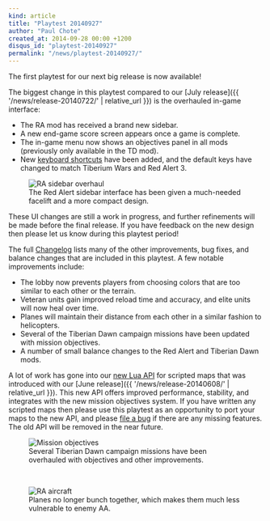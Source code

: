 ```yaml
---
kind: article
title: "Playtest 20140927"
author: "Paul Chote"
created_at: 2014-09-28 00:00 +1200
disqus_id: "playtest-20140927"
permalink: "/news/playtest-20140927/"
---
```


The first playtest for our next big release is now available!

The biggest change in this playtest compared to our [July release]({{ '/news/release-20140722/' | relative_url }}) is the overhauled in-game interface:

- The RA mod has received a brand new sidebar.
- A new end-game score screen appears once a game is complete.
- The in-game menu now shows an objectives panel in all mods (previously only available in the TD mod).
- New [keyboard shortcuts](https://github.com/OpenRA/OpenRA/wiki/Hotkeys) have been added, and the default keys have changed to match Tiberium Wars and Red Alert 3.

<figure>
  <img src="{{ '/images/news/20140927-sidebars.png' | relative_url }}" loading="lazy" alt="RA sidebar overhaul" />
  <figcaption>The Red Alert sidebar interface has been given a much-needed facelift and a more compact design.</figcaption>
</figure>

These UI changes are still a work in progress, and further refinements will be made before the final release.  If you have feedback on the new design then please let us know during this playtest period!

The full [Changelog](https://wiki.openra.net/Changelog/185e98a1946fd03fe30766409521c3dca9c7b366) lists many of the other improvements, bug fixes, and balance changes that are included in this playtest.  A few notable improvements include:

- The lobby now prevents players from choosing colors that are too similar to each other or the terrain.
- Veteran units gain improved reload time and accuracy, and elite units will now heal over time.
- Planes will maintain their distance from each other in a similar fashion to helicopters.
- Several of the Tiberian Dawn campaign missions have been updated with mission objectives.
- A number of small balance changes to the Red Alert and Tiberian Dawn mods.

A lot of work has gone into our [new Lua API](https://github.com/OpenRA/OpenRA/wiki/Lua-API) for scripted maps that was introduced with our [June release]({{ '/news/release-20140608/' | relative_url }}).  This new API offers improved performance, stability, and integrates with the new mission objectives system.  If you have written any scripted maps then please use this playtest as an opportunity to port your maps to the new API, and please [file a bug](https://bugs.openra.net/) if there are any missing features.  The old API will be removed in the near future.

<figure>
  <img src="{{ '/images/news/20140927-objectives.png' | relative_url }}" loading="lazy" alt="Mission objectives" />
  <figcaption>Several Tiberian Dawn campaign missions have been overhauled with objectives and other improvements.</figcaption>
</figure>
<br />
<figure>
  <img src="{{ '/images/news/20140927-aircraft.png' | relative_url }}" loading="lazy" alt="RA aircraft" />
  <figcaption>Planes no longer bunch together, which makes them much less vulnerable to enemy AA.</figcaption>
</figure>

